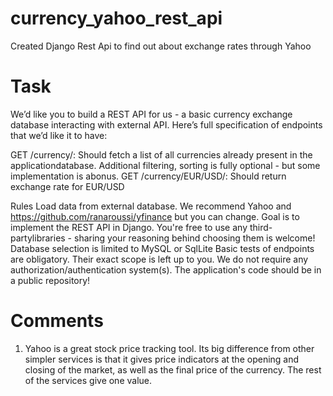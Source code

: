 # currency_yahoo_rest_api
Created Django Rest Api to find out about exchange rates through Yahoo

# Task
We’d like you to build a REST API for us - a basic currency exchange database
interacting with external API. Here’s full specification of endpoints that we’d like it to
have:

GET /currency/:
Should fetch a list of all currencies already present in the applicationdatabase.
Additional filtering, sorting is fully optional - but some implementation is abonus.
GET /currency/EUR/USD/:
Should return exchange rate for EUR/USD

Rules
Load data from external database. We recommend Yahoo and https://github.com/ranaroussi/yfinance but you can change.
Goal is to implement the REST API in Django. You're free to use any third-partylibraries - sharing your reasoning behind choosing them is welcome!
Database selection is limited to MySQL or SqlLite
Basic tests of endpoints are obligatory. Their exact scope is left up to you.
We do not require any authorization/authentication system(s).
The application's code should be in a public repository!

# Comments
1. Yahoo is a great stock price tracking tool. Its big difference from other simpler services is that it gives price indicators at the opening and closing of the market, as well as the final price of the currency. The rest of the services give one value.
